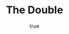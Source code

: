 ---
title: "The Double"
bookCover: "/assets/book-covers/the-double.jpg"
slug: "the-double"
bookAuthor: "Dostoyevski"
rating: 10
done: false
tags: []
summary: false
detailesNotes: false
amazonLink: ""
author:
  name: Rico Trebeljahr
  picture: "/assets/blog/profile.jpeg"
---